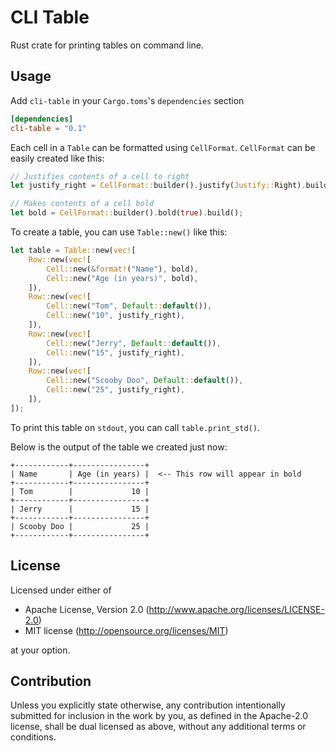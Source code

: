 # CLI Table

Rust crate for printing tables on command line.

## Usage

Add `cli-table` in your `Cargo.toms`'s `dependencies` section

```toml
[dependencies]
cli-table = "0.1"
```

Each cell in a `Table` can be formatted using `CellFormat`. `CellFormat` can be easily created like this:

```rust
// Justifies contents of a cell to right
let justify_right = CellFormat::builder().justify(Justify::Right).build();

// Makes contents of a cell bold
let bold = CellFormat::builder().bold(true).build();
```

To create a table, you can use `Table::new()` like this:

```rust
let table = Table::new(vec![
    Row::new(vec![
        Cell::new(&format!("Name"), bold),
        Cell::new("Age (in years)", bold),
    ]),
    Row::new(vec![
        Cell::new("Tom", Default::default()),
        Cell::new("10", justify_right),
    ]),
    Row::new(vec![
        Cell::new("Jerry", Default::default()),
        Cell::new("15", justify_right),
    ]),
    Row::new(vec![
        Cell::new("Scooby Doo", Default::default()),
        Cell::new("25", justify_right),
    ]),
]);
```

To print this table on `stdout`, you can call `table.print_std()`.

Below is the output of the table we created just now:

```
+------------+----------------+
| Name       | Age (in years) |  <-- This row will appear in bold
+------------+----------------+
| Tom        |             10 |
+------------+----------------+
| Jerry      |             15 |
+------------+----------------+
| Scooby Doo |             25 |
+------------+----------------+
```

## License
Licensed under either of
- Apache License, Version 2.0 (http://www.apache.org/licenses/LICENSE-2.0)
- MIT license (http://opensource.org/licenses/MIT)

at your option.

## Contribution
Unless you explicitly state otherwise, any contribution intentionally submitted for inclusion in the work by you, as 
defined in the Apache-2.0 license, shall be dual licensed as above, without any additional terms or conditions.
